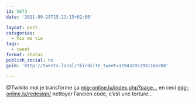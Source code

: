 ```yaml
---
id: 5873
date: '2011-09-29T15:23:15+02:00'

layout: post
categories:
  - Vis ma vie
tags:
  - tweet
format: status
publish_social: no
guid: 'http://tweets.local/?birdsite_tweet=119432052931166208'

---
```


@Twikito moi je transforme ça [mig-online.lu/index.php?page…](http://mig-online.lu/index.php?page=societe_presentation) en ceci [mig-online.lu/redesign/](http://mig-online.lu/redesign/) nettoyer l’ancien code, c’est une torture…